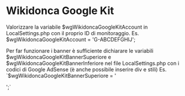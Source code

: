 Wikidonca Google Kit
==========
Valorizzare la variabile $wgWikidoncaGoogleKitAccount in LocalSettings.php con il proprio ID di monitoraggio.
Es. $wgWikidoncaGoogleKitAccount = 'G-ABCDEFGHIJ';

Per far funzionare i banner è sufficiente dichiarare le variabili $wgWikidoncaGoogleKitBannerSuperiore e $wgWikidoncaGoogleKitBannerInferiore nel file LocalSettings.php con i codici di Google AdSense (è anche possibile inserire div e stili)
Es. `$wgWikidoncaGoogleKitBannerSuperiore = '<div style="text-align:center; margin:10px 0px;"><script src="//pagead2.googlesyndication.com/pagead/js/adsbygoogle.js"></script><ins class="adsbygoogle" style="display:block" data-full-width-responsive="true" data-ad-client="ca-pub-XXXXXXXXXXXXXXXX" data-ad-slot="XXXXXXXXXX" data-ad-format="auto"></ins><script>(adsbygoogle = window.adsbygoogle || []).push({});</script></div>';`
